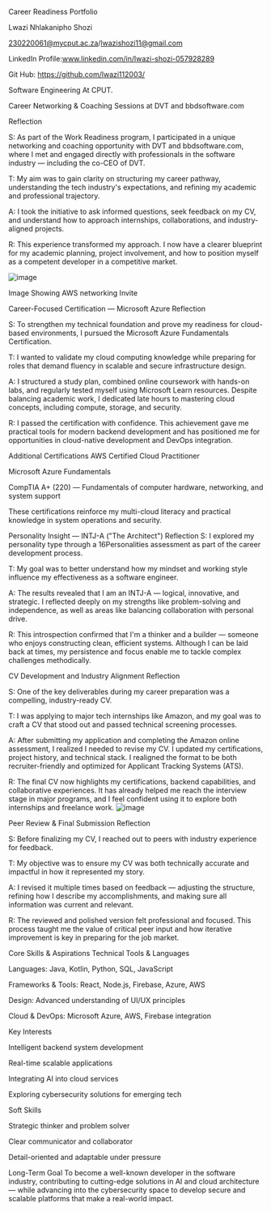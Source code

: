 Career Readiness Portfolio


Lwazi Nhlakanipho Shozi 


230220061@mycput.ac.za/lwazishozi11@gmail.com

LinkedIn Profile:www.linkedin.com/in/lwazi-shozi-057928289


Git Hub: https://github.com/lwazi112003/


Software Engineering At CPUT.

Career Networking & Coaching Sessions at DVT and bbdsoftware.com


Reflection


S: As part of the Work Readiness program, I participated in a unique networking and coaching opportunity with DVT and bbdsoftware.com, where I met and engaged directly with professionals in the software industry — including the co-CEO of DVT.


T: My aim was to gain clarity on structuring my career pathway, understanding the tech industry's expectations, and refining my academic and professional trajectory.


A: I took the initiative to ask informed questions, seek feedback on my CV, and understand how to approach internships, collaborations, and industry-aligned projects.


R: This experience transformed my approach. I now have a clearer blueprint for my academic planning, project involvement, and how to position myself as a competent developer in a competitive market.


![image](https://github.com/user-attachments/assets/a3179679-dbf1-4156-8bc0-efb96f9bfea0)

Image Showing AWS networking Invite 



Career-Focused Certification — Microsoft Azure
Reflection


S: To strengthen my technical foundation and prove my readiness for cloud-based environments, I pursued the Microsoft Azure Fundamentals Certification.


T: I wanted to validate my cloud computing knowledge while preparing for roles that demand fluency in scalable and secure infrastructure design.


A: I structured a study plan, combined online coursework with hands-on labs, and regularly tested myself using Microsoft Learn resources. Despite balancing academic work, I dedicated late hours to mastering cloud concepts, including compute, storage, and security.


R: I passed the certification with confidence. This achievement gave me practical tools for modern backend development and has positioned me for opportunities in cloud-native development and DevOps integration.



Additional Certifications
AWS Certified Cloud Practitioner

Microsoft Azure Fundamentals

CompTIA A+ (220) — Fundamentals of computer hardware, networking, and system support

These certifications reinforce my multi-cloud literacy and practical knowledge in system operations and security.

Personality Insight — INTJ-A ("The Architect")
Reflection
S: I explored my personality type through a 16Personalities assessment as part of the career development process.


T: My goal was to better understand how my mindset and working style influence my effectiveness as a software engineer.


A: The results revealed that I am an INTJ-A — logical, innovative, and strategic. I reflected deeply on my strengths like problem-solving and independence, as well as areas like balancing collaboration with personal drive.


R: This introspection confirmed that I'm a thinker and a builder — someone who enjoys constructing clean, efficient systems. Although I can be laid back at times, my persistence and focus enable me to tackle complex challenges methodically.



CV Development and Industry Alignment
Reflection


S: One of the key deliverables during my career preparation was a compelling, industry-ready CV.


T: I was applying to major tech internships like Amazon, and my goal was to craft a CV that stood out and passed technical screening processes.


A: After submitting my application and completing the Amazon online assessment, I realized I needed to revise my CV. I updated my certifications, project history, and technical stack. I realigned the format to be both recruiter-friendly and optimized for Applicant Tracking Systems (ATS).


R: The final CV now highlights my certifications, backend capabilities, and collaborative experiences. It has already helped me reach the interview stage in major programs, and I feel confident using it to explore both internships and freelance work.
![image](https://github.com/user-attachments/assets/b40f83fc-148c-40aa-9cfa-65ab82a6d32d)




 Peer Review & Final Submission
Reflection


S: Before finalizing my CV, I reached out to peers with industry experience for feedback.


T: My objective was to ensure my CV was both technically accurate and impactful in how it represented my story.


A: I revised it multiple times based on feedback — adjusting the structure, refining how I describe my accomplishments, and making sure all information was current and relevant.


R: The reviewed and polished version felt professional and focused. This process taught me the value of critical peer input and how iterative improvement is key in preparing for the job market.



Core Skills & Aspirations
Technical Tools & Languages

Languages: Java, Kotlin, Python, SQL, JavaScript

Frameworks & Tools: React, Node.js, Firebase, Azure, AWS

Design: Advanced understanding of UI/UX principles

Cloud & DevOps: Microsoft Azure, AWS, Firebase integration

Key Interests

Intelligent backend system development

Real-time scalable applications

Integrating AI into cloud services

Exploring cybersecurity solutions for emerging tech

Soft Skills

Strategic thinker and problem solver

Clear communicator and collaborator

Detail-oriented and adaptable under pressure

Long-Term Goal
To become a well-known developer in the software industry, contributing to cutting-edge solutions in AI and cloud architecture — while advancing into the cybersecurity space to develop secure and scalable platforms that make a real-world impact.
